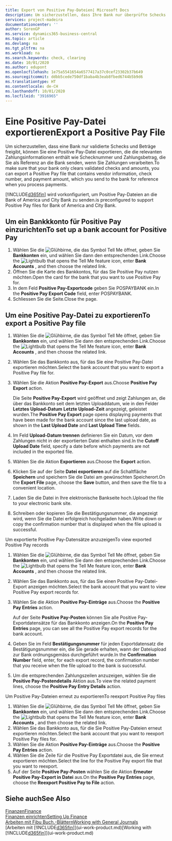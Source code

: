 ```yaml
---
title: Export von Positive Pay-Dateien| Microsoft Docs
description: Um sicherzustellen, dass Ihre Bank nur überprüfte Schecks und Beträge freigibt, können Sie ihr eine Positive Pay Datei senden, die die Daten für Kreditoren, Schecks und Zahlungsinformationen enthält.
services: project-madeira
documentationcenter: ''
author: SorenGP
ms.service: dynamics365-business-central
ms.topic: article
ms.devlang: na
ms.tgt_pltfrm: na
ms.workload: na
ms.search.keywords: check, clearing
ms.date: 10/01/2020
ms.author: edupont
ms.openlocfilehash: 1e75a5541654a6577417a37c0cef23302b37b649
ms.sourcegitcommit: ddbb5cede750df1baba4b3eab8fbed6744b5b9d6
ms.translationtype: HT
ms.contentlocale: de-CH
ms.lasthandoff: 10/01/2020
ms.locfileid: "3916965"
---
```

# <a name="export-a-positive-pay-file"></a><span data-ttu-id="c1021-103">Eine Positive Pay-Datei exportieren</span><span class="sxs-lookup"><span data-stu-id="c1021-103">Export a Positive Pay File</span></span>
<span data-ttu-id="c1021-104">Um sicherzustellen, dass eine Bank nur validierte Schecks und Beträge freigibt, können Sie eine Positive Pay-Datei exportieren, die die relevanten Zahlungsinformationen enthält wie Schecknummer und Zahlungsbetrag, die Sie als Referenz an die Bank senden, wenn Sie Zahlungen verarbeiten.</span><span class="sxs-lookup"><span data-stu-id="c1021-104">To make sure that your bank only clears validated checks and amounts, you can export a Positive Pay file that contains vendor information, check number, and payment amount, which you send to the bank for reference when you process payments.</span></span>

[!INCLUDE[d365fin](includes/d365fin_md.md)] <span data-ttu-id="c1021-105">wird vorkonfiguriert, um Positive Pay-Dateien an die Bank of America und City Bank zu senden.</span><span class="sxs-lookup"><span data-stu-id="c1021-105">is preconfigured to support Positive Pay files for Bank of America and City Bank.</span></span>

## <a name="to-set-up-a-bank-account-for-positive-pay"></a><span data-ttu-id="c1021-106">Um ein Bankkkonto für Positive Pay einzurichten</span><span class="sxs-lookup"><span data-stu-id="c1021-106">To set up a bank account for Positive Pay</span></span>
1. <span data-ttu-id="c1021-107">Wählen Sie die ![Glühbirne, die das Symbol Tell Me](media/ui-search/search_small.png "Tell Me-Funktion") öffnet, geben Sie **Bankkonten** ein, und wählen Sie dann den entsprechenden Link.</span><span class="sxs-lookup"><span data-stu-id="c1021-107">Choose the ![Lightbulb that opens the Tell Me feature](media/ui-search/search_small.png "Tell me what you want to do") icon, enter **Bank Accounts** , and then choose the related link.</span></span>
2. <span data-ttu-id="c1021-108">Öffnen Sie die Karte des Bankkontos, für das Sie Positive Pay nutzen möchten.</span><span class="sxs-lookup"><span data-stu-id="c1021-108">Open the card for the bank that you want to use Positive Pay for.</span></span>
3. <span data-ttu-id="c1021-109">In dem Feld **Positive Pay-Exportcode** geben Sie POSPAYBANK ein.</span><span class="sxs-lookup"><span data-stu-id="c1021-109">In the **Positive Pay Export Code** field, enter POSPAYBANK.</span></span>
4. <span data-ttu-id="c1021-110">Schliessen Sie die Seite.</span><span class="sxs-lookup"><span data-stu-id="c1021-110">Close the page.</span></span>

## <a name="to-export-a-positive-pay-file"></a><span data-ttu-id="c1021-111">Um eine Positive Pay-Datei zu exportieren</span><span class="sxs-lookup"><span data-stu-id="c1021-111">To export a Positive Pay file</span></span>
1. <span data-ttu-id="c1021-112">Wählen Sie die ![Glühbirne, die das Symbol Tell Me](media/ui-search/search_small.png "Tell Me-Funktion") öffnet, geben Sie **Bankkonten** ein, und wählen Sie dann den entsprechenden Link.</span><span class="sxs-lookup"><span data-stu-id="c1021-112">Choose the ![Lightbulb that opens the Tell Me feature](media/ui-search/search_small.png "Tell me what you want to do") icon, enter **Bank Accounts** , and then choose the related link.</span></span>
2. <span data-ttu-id="c1021-113">Wählen Sie das Bankkonto aus, für das Sie eine Positive Pay-Datei exportieren möchten.</span><span class="sxs-lookup"><span data-stu-id="c1021-113">Select the bank account that you want to export a Positive Pay file for.</span></span>
3. <span data-ttu-id="c1021-114">Wählen Sie die Aktion **Positive Pay-Export** aus.</span><span class="sxs-lookup"><span data-stu-id="c1021-114">Choose **Positive Pay Export** action.</span></span>

    <span data-ttu-id="c1021-115">Die Seite **Positive Pay-Export** wird geöffnet und zeigt Zahlungen an, die über das Bankkonto seit dem letzten Uploaddatum, wie in den Felder **Letztes Upload-Datum** **Letzte Upload-Zeit** angezeigt, geleistet wurden.</span><span class="sxs-lookup"><span data-stu-id="c1021-115">The **Positive Pay Export** page opens displaying payments that have been made for the bank account since the last upload date, as shown in the **Last Upload Date** and **Last Upload Time** fields.</span></span>
4. <span data-ttu-id="c1021-116">Im Feld **Upload-Datum trennen** definieren Sie ein Datum, vor dem Zahlungen nicht in der exportierten Datei enthalten sind.</span><span class="sxs-lookup"><span data-stu-id="c1021-116">In the **Cutoff Upload Date** field, specify a date before which payments are not included in the exported file.</span></span>
5. <span data-ttu-id="c1021-117">Wählen Sie die Aktion **Exportieren** aus.</span><span class="sxs-lookup"><span data-stu-id="c1021-117">Choose the **Export** action.</span></span>
6. <span data-ttu-id="c1021-118">Klicken Sie auf der Seite **Datei exportieren** auf die Schaltfläche **Speichern** und speichern Sie die Datei am gewünschten Speicherort.</span><span class="sxs-lookup"><span data-stu-id="c1021-118">On the **Export File** page, choose the **Save** button, and then save the file to a convenient location.</span></span>
7. <span data-ttu-id="c1021-119">Laden Sie die Datei in Ihre elektronische Bankseite hoch.</span><span class="sxs-lookup"><span data-stu-id="c1021-119">Upload the file to your electronic bank site.</span></span>
8. <span data-ttu-id="c1021-120">Schreiben oder kopieren Sie die Bestätigungsnummer, die angezeigt wird, wenn Sie die Datei erfolgreich hochgeladen haben.</span><span class="sxs-lookup"><span data-stu-id="c1021-120">Write down or copy the confirmation number that is displayed when the file upload is successful.</span></span>

<span data-ttu-id="c1021-121">Um exportierte Positive Pay-Datensätze anzuzeigen</span><span class="sxs-lookup"><span data-stu-id="c1021-121">To view exported Positive Pay records</span></span>

1. <span data-ttu-id="c1021-122">Wählen Sie die ![Glühbirne, die das Symbol Tell Me](media/ui-search/search_small.png "Tell Me-Funktion") öffnet, geben Sie **Bankkonten** ein, und wählen Sie dann den entsprechenden Link.</span><span class="sxs-lookup"><span data-stu-id="c1021-122">Choose the ![Lightbulb that opens the Tell Me feature](media/ui-search/search_small.png "Tell me what you want to do") icon, enter **Bank Accounts** , and then choose the related link.</span></span>
2. <span data-ttu-id="c1021-123">Wählen Sie das Bankkonto aus, für das Sie einen Positive Pay-Datei-Export anzeigen möchten.</span><span class="sxs-lookup"><span data-stu-id="c1021-123">Select the bank account that you want to view Positive Pay export records for.</span></span>
3. <span data-ttu-id="c1021-124">Wählen Sie die Aktion **Positive Pay-Einträge** aus.</span><span class="sxs-lookup"><span data-stu-id="c1021-124">Choose the **Positive Pay Entries** action.</span></span>

    <span data-ttu-id="c1021-125">Auf der Seite **Positive Pay-Posten** können Sie alle Positive Pay-Exportdatensätze für das Bankkonto anzeigen.</span><span class="sxs-lookup"><span data-stu-id="c1021-125">On the **Positive Pay Entries** page, you can see all the Positive Pay export records for the bank account.</span></span>
4. <span data-ttu-id="c1021-126">Geben Sie im Feld **Bestätigungsnummer** für jeden Exportdatensatz die Bestätigungsnummer ein, die Sie gerade erhalten, wann der Dateiupload zur Bank ordnungsgemäss durchgeführt wurde.</span><span class="sxs-lookup"><span data-stu-id="c1021-126">In the **Confirmation Number** field, enter, for each export record, the confirmation number that you receive when the file upload to the bank is successful.</span></span>
5. <span data-ttu-id="c1021-127">Um die entsprechenden Zahlungszeilen anzuzeigen, wählen Sie die **Positive Pay-Postendetails** Aktion aus.</span><span class="sxs-lookup"><span data-stu-id="c1021-127">To view the related payment lines, choose the **Positive Pay Entry Details** action.</span></span>

<span data-ttu-id="c1021-128">Um Positive Pay-Dateien erneut zu exportieren</span><span class="sxs-lookup"><span data-stu-id="c1021-128">To reexport Positive Pay files</span></span>

1. <span data-ttu-id="c1021-129">Wählen Sie die ![Glühbirne, die das Symbol Tell Me](media/ui-search/search_small.png "Tell Me-Funktion") öffnet, geben Sie **Bankkonten** ein, und wählen Sie dann den entsprechenden Link.</span><span class="sxs-lookup"><span data-stu-id="c1021-129">Choose the ![Lightbulb that opens the Tell Me feature](media/ui-search/search_small.png "Tell me what you want to do") icon, enter **Bank Accounts** , and then choose the related link.</span></span>
2. <span data-ttu-id="c1021-130">Wählen Sie das Bankkonto aus, für die Sie Positive Pay-Dateien erneut exportieren möchten.</span><span class="sxs-lookup"><span data-stu-id="c1021-130">Select the bank account that you want to reexport Positive Pay files for.</span></span>
3. <span data-ttu-id="c1021-131">Wählen Sie die Aktion **Positive Pay-Einträge** aus.</span><span class="sxs-lookup"><span data-stu-id="c1021-131">Choose the **Positive Pay Entries** action.</span></span>
4. <span data-ttu-id="c1021-132">Wählen Sie die Zeile für die Positive Pay Exportdatei aus, die Sie erneut  exportieren möchten.</span><span class="sxs-lookup"><span data-stu-id="c1021-132">Select the line for the Positive Pay export file that you want to reexport.</span></span>
5. <span data-ttu-id="c1021-133">Auf der Seite **Positive Pay-Posten** wählen Sie die Aktion **Erneuter Positive Pay-Export in Datei** aus.</span><span class="sxs-lookup"><span data-stu-id="c1021-133">On the **Positive Pay Entries** page, choose the **Reexport Positive Pay to File** action.</span></span>

## <a name="see-also"></a><span data-ttu-id="c1021-134">Siehe auch</span><span class="sxs-lookup"><span data-stu-id="c1021-134">See Also</span></span>
[<span data-ttu-id="c1021-135">Finanzen</span><span class="sxs-lookup"><span data-stu-id="c1021-135">Finance</span></span>](finance.md)  
[<span data-ttu-id="c1021-136">Finanzen einrichten</span><span class="sxs-lookup"><span data-stu-id="c1021-136">Setting Up Finance</span></span>](finance-setup-finance.md)  
[<span data-ttu-id="c1021-137">Arbeiten mit Fibu Buch.-Blättern</span><span class="sxs-lookup"><span data-stu-id="c1021-137">Working with General Journals</span></span>](ui-work-general-journals.md)  
<span data-ttu-id="c1021-138">[Arbeiten mit [!INCLUDE[d365fin](includes/d365fin_md.md)]](ui-work-product.md)</span><span class="sxs-lookup"><span data-stu-id="c1021-138">[Working with [!INCLUDE[d365fin](includes/d365fin_md.md)]](ui-work-product.md)</span></span>
